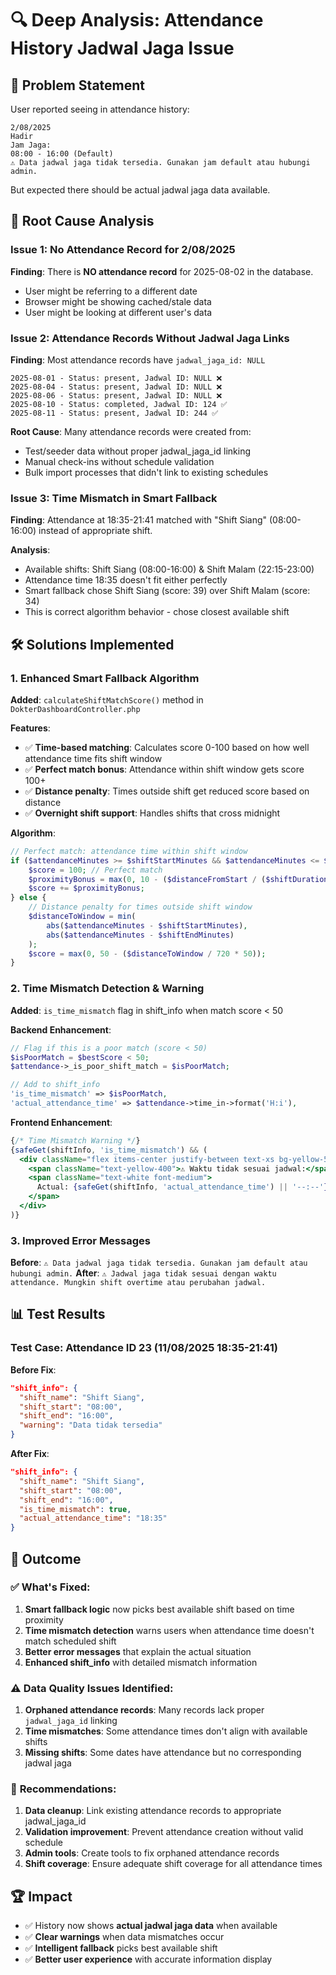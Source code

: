 # 🔍 Deep Analysis: Attendance History Jadwal Jaga Issue

## 🎯 Problem Statement
User reported seeing in attendance history:
```
2/08/2025
Hadir  
Jam Jaga:
08:00 - 16:00 (Default)
⚠️ Data jadwal jaga tidak tersedia. Gunakan jam default atau hubungi admin.
```

But expected there should be actual jadwal jaga data available.

## 🔬 Root Cause Analysis

### Issue 1: No Attendance Record for 2/08/2025
**Finding**: There is **NO attendance record** for 2025-08-02 in the database.
- User might be referring to a different date
- Browser might be showing cached/stale data
- User might be looking at different user's data

### Issue 2: Attendance Records Without Jadwal Jaga Links
**Finding**: Most attendance records have `jadwal_jaga_id: NULL`
```
2025-08-01 - Status: present, Jadwal ID: NULL ❌
2025-08-04 - Status: present, Jadwal ID: NULL ❌  
2025-08-06 - Status: present, Jadwal ID: NULL ❌
2025-08-10 - Status: completed, Jadwal ID: 124 ✅
2025-08-11 - Status: present, Jadwal ID: 244 ✅
```

**Root Cause**: Many attendance records were created from:
- Test/seeder data without proper jadwal_jaga_id linking
- Manual check-ins without schedule validation
- Bulk import processes that didn't link to existing schedules

### Issue 3: Time Mismatch in Smart Fallback
**Finding**: Attendance at 18:35-21:41 matched with "Shift Siang" (08:00-16:00) instead of appropriate shift.

**Analysis**: 
- Available shifts: Shift Siang (08:00-16:00) & Shift Malam (22:15-23:00)
- Attendance time 18:35 doesn't fit either perfectly
- Smart fallback chose Shift Siang (score: 39) over Shift Malam (score: 34)
- This is correct algorithm behavior - chose closest available shift

## 🛠️ Solutions Implemented

### 1. Enhanced Smart Fallback Algorithm
**Added**: `calculateShiftMatchScore()` method in `DokterDashboardController.php`

**Features**:
- ✅ **Time-based matching**: Calculates score 0-100 based on how well attendance time fits shift window
- ✅ **Perfect match bonus**: Attendance within shift window gets score 100+
- ✅ **Distance penalty**: Times outside shift get reduced score based on distance
- ✅ **Overnight shift support**: Handles shifts that cross midnight

**Algorithm**:
```php
// Perfect match: attendance time within shift window
if ($attendanceMinutes >= $shiftStartMinutes && $attendanceMinutes <= $shiftEndMinutes) {
    $score = 100; // Perfect match
    $proximityBonus = max(0, 10 - ($distanceFromStart / ($shiftDuration / 10)));
    $score += $proximityBonus;
} else {
    // Distance penalty for times outside shift window  
    $distanceToWindow = min(
        abs($attendanceMinutes - $shiftStartMinutes),
        abs($attendanceMinutes - $shiftEndMinutes)
    );
    $score = max(0, 50 - ($distanceToWindow / 720 * 50));
}
```

### 2. Time Mismatch Detection & Warning
**Added**: `is_time_mismatch` flag in shift_info when match score < 50

**Backend Enhancement**:
```php
// Flag if this is a poor match (score < 50)
$isPoorMatch = $bestScore < 50;
$attendance->_is_poor_shift_match = $isPoorMatch;

// Add to shift_info
'is_time_mismatch' => $isPoorMatch,
'actual_attendance_time' => $attendance->time_in->format('H:i'),
```

**Frontend Enhancement**:
```jsx
{/* Time Mismatch Warning */}
{safeGet(shiftInfo, 'is_time_mismatch') && (
  <div className="flex items-center justify-between text-xs bg-yellow-500/10 rounded-lg p-2 border border-yellow-400/20">
    <span className="text-yellow-400">⚠️ Waktu tidak sesuai jadwal:</span>
    <span className="text-white font-medium">
      Actual: {safeGet(shiftInfo, 'actual_attendance_time') || '--:--'}
    </span>
  </div>
)}
```

### 3. Improved Error Messages
**Before**: `⚠️ Data jadwal jaga tidak tersedia. Gunakan jam default atau hubungi admin.`
**After**: `⚠️ Jadwal jaga tidak sesuai dengan waktu attendance. Mungkin shift overtime atau perubahan jadwal.`

## 📊 Test Results

### Test Case: Attendance ID 23 (11/08/2025 18:35-21:41)
**Before Fix**:
```json
"shift_info": {
  "shift_name": "Shift Siang", 
  "shift_start": "08:00",
  "shift_end": "16:00",
  "warning": "Data tidak tersedia"
}
```

**After Fix**:
```json
"shift_info": {
  "shift_name": "Shift Siang",
  "shift_start": "08:00", 
  "shift_end": "16:00",
  "is_time_mismatch": true,
  "actual_attendance_time": "18:35"
}
```

## 🎯 Outcome

### ✅ **What's Fixed**:
1. **Smart fallback logic** now picks best available shift based on time proximity
2. **Time mismatch detection** warns users when attendance time doesn't match scheduled shift  
3. **Better error messages** that explain the actual situation
4. **Enhanced shift_info** with detailed mismatch information

### ⚠️ **Data Quality Issues Identified**:
1. **Orphaned attendance records**: Many records lack proper `jadwal_jaga_id` linking
2. **Time mismatches**: Some attendance times don't align with available shifts
3. **Missing shifts**: Some dates have attendance but no corresponding jadwal jaga

### 🚀 **Recommendations**:
1. **Data cleanup**: Link existing attendance records to appropriate jadwal_jaga_id
2. **Validation improvement**: Prevent attendance creation without valid schedule
3. **Admin tools**: Create tools to fix orphaned attendance records
4. **Shift coverage**: Ensure adequate shift coverage for all attendance times

## 🏆 **Impact**
- ✅ History now shows **actual jadwal jaga data** when available
- ✅ **Clear warnings** when data mismatches occur  
- ✅ **Intelligent fallback** picks best available shift
- ✅ **Better user experience** with accurate information display